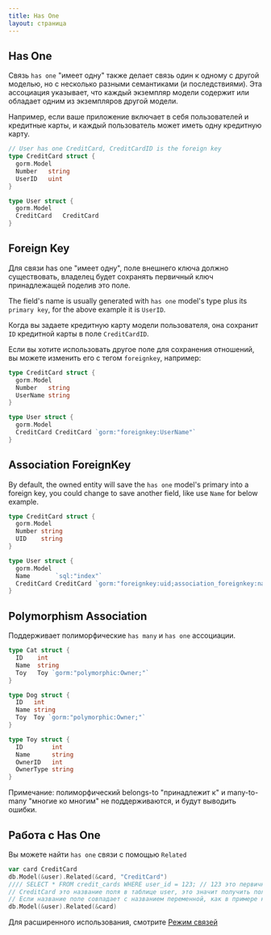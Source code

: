 ```yaml
---
title: Has One
layout: страница
---
```


## Has One

Связь `has one` "имеет одну" также делает связь один к одному с другой моделью, но с несколько разными семантиками (и последствиями). Эта ассоциация указывает, что каждый экземпляр модели содержит или обладает одним из экземпляров другой модели.

Например, если ваше приложение включает в себя пользователей и кредитные карты, и каждый пользователь может иметь одну кредитную карту.

```go
// User has one CreditCard, CreditCardID is the foreign key
type CreditCard struct {
  gorm.Model
  Number   string
  UserID   uint
}

type User struct {
  gorm.Model
  CreditCard   CreditCard
}
```

## Foreign Key

Для связи has one "имеет одну", поле внешнего ключа должно существовать, владелец будет сохранять первичный ключ принадлежащей поделив это поле.

The field's name is usually generated with `has one` model's type plus its `primary key`, for the above example it is `UserID`.

Когда вы задаете кредитную карту модели пользователя, она сохранит `ID` кредитной карты в поле `CreditCardID`.

Если вы хотите использовать другое поле для сохранения отношений, вы можете изменить его с тегом `foreignkey`, например:

```go
type CreditCard struct {
  gorm.Model
  Number   string
  UserName string
}

type User struct {
  gorm.Model
  CreditCard CreditCard `gorm:"foreignkey:UserName"`
}
```

## Association ForeignKey

By default, the owned entity will save the `has one` model's primary into a foreign key, you could change to save another field, like use `Name` for below example.

```go
type CreditCard struct {
  gorm.Model
  Number string
  UID    string
}

type User struct {
  gorm.Model
  Name       `sql:"index"`
  CreditCard CreditCard `gorm:"foreignkey:uid;association_foreignkey:name"`
}
```

## Polymorphism Association

Поддерживает полиморфические `has many` и `has one` ассоциации.

```go
type Cat struct {
  ID    int
  Name  string
  Toy   Toy `gorm:"polymorphic:Owner;"`
}

type Dog struct {
  ID   int
  Name string
  Toy  Toy `gorm:"polymorphic:Owner;"`
}

type Toy struct {
  ID        int
  Name      string
  OwnerID   int
  OwnerType string
}
```

Примечание: полиморфический belongs-to "принадлежит к" и many-to-many "многие ко многим" не поддерживаются, и будут выводить ошибки.

## Работа с Has One

Вы можете найти `has one` связи с помощью `Related`

```go
var card CreditCard
db.Model(&user).Related(&card, "CreditCard")
//// SELECT * FROM credit_cards WHERE user_id = 123; // 123 это первичный ключ пользователя
// CreditCard это название поля в таблице user, это значит получить пользовательские связи с CreditCard и записать в переменную card
// Если название поле совпадает с названием переменной, как в примере ниже, его можно опустить, например:
db.Model(&user).Related(&card)
```

Для расширенного использования, смотрите [Режим связей](/docs/associations.html#Association-Mode)